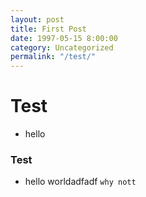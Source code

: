 ```yaml
---
layout: post
title: First Post
date: 1997-05-15 8:00:00
category: Uncategorized
permalink: "/test/"
---
```


# Test
- hello
### Test
- hello worldadfadf
`why nott`